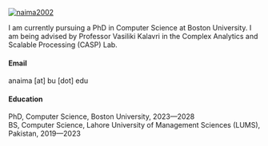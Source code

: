 

[![naima2002](https://img.shields.io/badge/naima2002-github-blue?logo=github)](https://github.com/Naima2002)

I am currently pursuing a PhD in Computer Science at Boston University. I am being advised by Professor Vasiliki Kalavri in the Complex Analytics and Scalable Processing (CASP) Lab.

#### Email
anaima [at] bu [dot] edu

#### Education
PhD, Computer Science, Boston University, 2023—2028\
BS, Computer Science, Lahore University of Management Sciences (LUMS), Pakistan, 2019—2023


